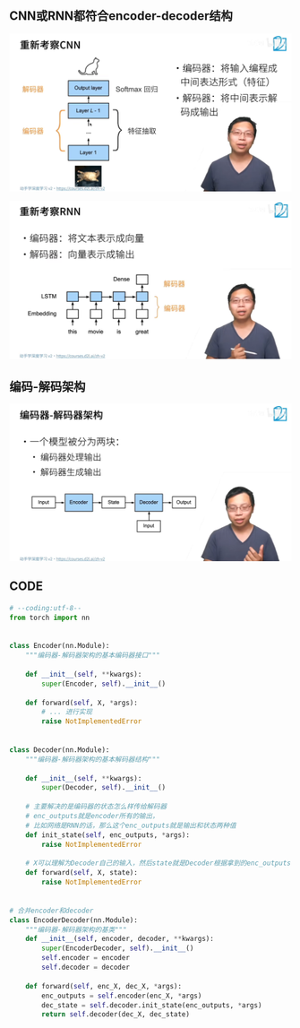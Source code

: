 ## CNN或RNN都符合encoder-decoder结构

![image-20220909104431837](44_encoder-decoder.assets/image-20220909104431837.png)

![image-20220909104753070](44_encoder-decoder.assets/image-20220909104753070.png)

## 编码-解码架构

![image-20220909104924442](44_encoder-decoder.assets/image-20220909104924442.png)

## CODE

```python
# --coding:utf-8--
from torch import nn


class Encoder(nn.Module):
    """编码器-解码器架构的基本编码器接口"""

    def __init__(self, **kwargs):
        super(Encoder, self).__init__()

    def forward(self, X, *args):
        # ... 进行实现
        raise NotImplementedError


class Decoder(nn.Module):
    """编码器-解码器架构的基本解码器结构"""

    def __init__(self, **kwargs):
        super(Decoder, self).__init__()

    # 主要解决的是编码器的状态怎么样传给解码器
    # enc_outputs就是encoder所有的输出，
    # 比如网络是RNN的话，那么这个enc_outputs就是输出和状态两种值
    def init_state(self, enc_outputs, *args):
        raise NotImplementedError

    # X可以理解为Decoder自己的输入，然后state就是Decoder根据拿到的enc_outputs不断要维护的值
    def forward(self, X, state):
        raise NotImplementedError


# 合并encoder和decoder
class EncoderDecoder(nn.Module):
    """编码器-解码器架构的基类"""
    def __init__(self, encoder, decoder, **kwargs):
        super(EncoderDecoder, self).__init__()
        self.encoder = encoder
        self.decoder = decoder

    def forward(self, enc_X, dec_X, *args):
        enc_outputs = self.encoder(enc_X, *args)
        dec_state = self.decoder.init_state(enc_outputs, *args)
        return self.decoder(dec_X, dec_state)
```